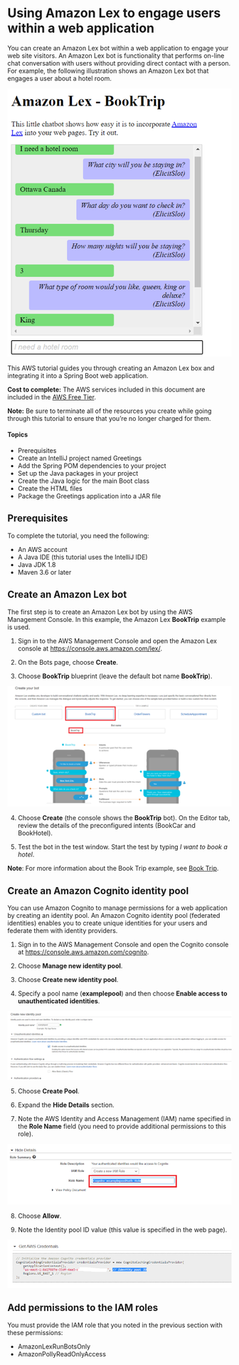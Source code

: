 # Using Amazon Lex to engage users within a web application

You can create an Amazon Lex bot within a web application to engage your web site visitors. An Amazon Lex bot is functionality that performs on-line chat conversation with users without providing direct contact with a person. For example, the following illustration shows an Amazon Lex bot that engages a user about a hotel room. 

![AWS Video Analyzer](images/pic1.png)

This AWS tutorial guides you through creating an Amazon Lex box and integrating it into a Spring Boot web application. 

**Cost to complete:** The AWS services included in this document are included in the [AWS Free Tier](https://aws.amazon.com/free/?all-free-tier.sort-by=item.additionalFields.SortRank&all-free-tier.sort-order=asc).

**Note:** Be sure to terminate all of the resources you create while going through this tutorial to ensure that you’re no longer charged for them.

#### Topics

+ Prerequisites
+ Create an IntelliJ project named Greetings
+ Add the Spring POM dependencies to your project
+	Set up the Java packages in your project
+	Create the Java logic for the main Boot class
+	Create the HTML files
+	Package the Greetings application into a JAR file


## Prerequisites

To complete the tutorial, you need the following:

+ An AWS account
+ A Java IDE (this tutorial uses the IntelliJ IDE)
+ Java JDK 1.8
+ Maven 3.6 or later

## Create an Amazon Lex bot

The first step is to create an Amazon Lex bot by using the AWS Management Console. In this example, the Amazon Lex **BookTrip** example is used.

1. Sign in to the AWS Management Console and open the Amazon Lex console at https://console.aws.amazon.com/lex/.

2. On the Bots page, choose **Create**.

3. Choose **BookTrip** blueprint (leave the default bot name **BookTrip**).

![AWS Video Analyzer](images/pic2.png)

4. Choose **Create** (the console shows the **BookTrip** bot). On the Editor tab, review the details of the preconfigured intents (BookCar and BookHotel).

5. Test the bot in the test window. Start the test by typing *I want to book a hotel*. 

**Note**: For more information about the Book Trip example, see [Book Trip](https://docs.aws.amazon.com/lex/latest/dg/ex-book-trip.html).

## Create an Amazon Cognito identity pool

You can use Amazon Cognito to manage permissions for a web application by creating an identity pool. An Amazon Cognito identity pool (federated identities) enables you to create unique identities for your users and federate them with identity providers.

1. Sign in to the AWS Management Console and open the Cognito console at https://console.aws.amazon.com/cognito.

2. Choose **Manage new identity pool**.

3. Choose **Create new identity pool**.

4. Specify a pool name (**examplepool**) and then choose **Enable access to unauthenticated identities**.

![AWS Lex](images/pic3.png)

5. Choose **Create Pool**.

6. Expand the **Hide Details** section. 

7. Note the AWS Identity and Access Management (IAM) name specified in the **Role Name** field (you need to provide additional permissions to this role). 

![AWS Lex](images/pic4.png)

8. Choose **Allow**. 

9. Note the Identity pool ID value (this value is specified in the web page).

![AWS Lex](images/pic5.png)

## Add permissions to the IAM roles

You must provide the IAM role that you noted in the previous section with these permissions: 
+ 	AmazonLexRunBotsOnly
+ 	AmazonPollyReadOnlyAccess

